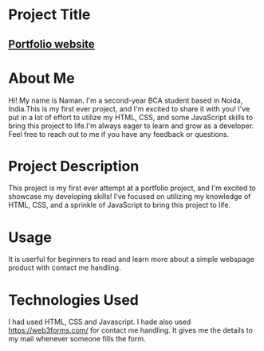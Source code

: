 <h1>Project Title</h1>

 <h2 style= "color: royalblue"><a href="https://namancodes029.github.io/portfolio-website/" >Portfolio website</a> </h2>

<h1> About Me </h1>

Hi! My name is Naman. I'm a second-year BCA student based in Noida, India.This is my first ever project, and I'm excited to share it with you! I've put in a lot of effort to utilize my HTML, CSS, and some JavaScript skills to bring this project to life.I'm always eager to learn and grow as a developer. Feel free to reach out to me if you have any feedback or questions.

<h1>Project Description</h1>

This project is my first ever attempt at a portfolio project, and I'm excited to showcase my developing skills! I've focused on utilizing my knowledge of HTML, CSS, and a sprinkle of JavaScript to bring this project to life.

<h1>Usage</h1>

It is userful for beginners to read and learn more about a simple webspage product with contact me handling.

<h1>Technologies Used</h1>

I had used HTML, CSS and Javascript. I hade also used https://web3forms.com/ for contact me handling. It gives me the details to my mail whenever someone fills the form.
